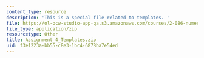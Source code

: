 ```yaml
---
content_type: resource
description: 'This is a special file related to templates. '
file: https://ol-ocw-studio-app-qa.s3.amazonaws.com/courses/2-086-numerical-computation-for-mechanical-engineers-spring-2013/f3e1223abb55c8e31bc46878ba7e54ed_Assignment_4_Templates.zip
file_type: application/zip
resourcetype: Other
title: Assignment_4_Templates.zip
uid: f3e1223a-bb55-c8e3-1bc4-6878ba7e54ed
---
```

